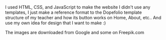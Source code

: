 I used HTML, CSS, and JavaScript to make the website
I didn't use any templates, I just make a reference format to the Dopefolio template structure of my teacher and how its button works on Home, About, etc..
And use my own idea for design that I want to make :)

The images are downloaded from Google and some on Freepik.com
